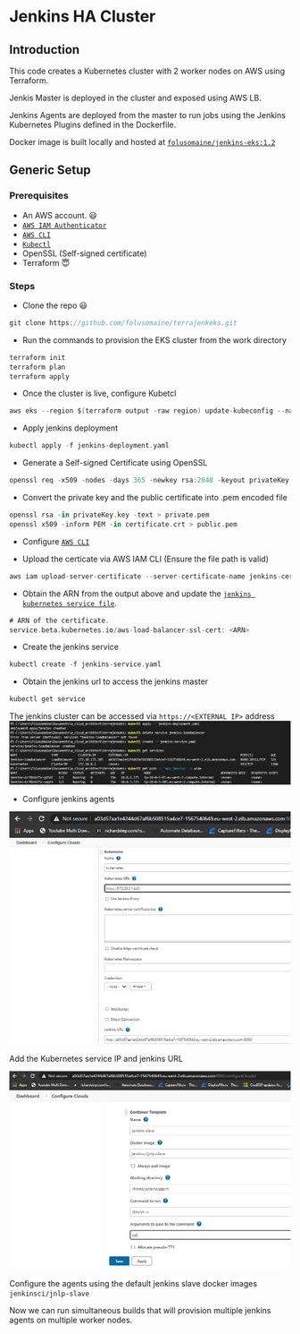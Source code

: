 # Jenkins HA Cluster

## Introduction

This code creates a Kubernetes cluster with 2 worker nodes on AWS using Terraform.  

Jenkis Master is deployed in the cluster and exposed using AWS LB.  

Jenkins Agents are deployed from the master to run jobs using the Jenkins Kubernetes Plugins defined in the Dockerfile.  

Docker image is built locally and hosted at [`folusomaine/jenkins-eks:1.2`](https://hub.docker.com/r/folusomaine/jenkins-eks)  

## Generic Setup
### Prerequisites
* An AWS account. :smiley:
* [`AWS IAM Authenticator`](https://docs.aws.amazon.com/eks/latest/userguide/install-aws-iam-authenticator.html)
* [`AWS CLI`](https://docs.aws.amazon.com/cli/latest/userguide/install-cliv2-mac.html)
* [`Kubectl`](https://kubernetes.io/docs/tasks/tools/install-kubectl/)
* OpenSSL (Self-signed certificate)
* Terraform :innocent:  

### Steps
* Clone the repo :smiley:
```groovy
git clone https://github.com/folusomaine/terrajenkeks.git
```  
* Run the commands to provision the EKS cluster from the work directory
```groovy
terraform init
terraform plan
terraform apply
```  
* Once the cluster is live, configure Kubetcl
```groovy
aws eks --region $(terraform output -raw region) update-kubeconfig --name $(terraform output -raw cluster_name)
```  
* Apply jenkins deployment 
```groovy
kubectl apply -f jenkins-deployment.yaml
```  
* Generate a Self-signed Certificate using OpenSSL  
```groovy
openssl req -x509 -nodes -days 365 -newkey rsa:2048 -keyout privateKey.key -out certificate.crt
```  
* Convert the private key and the public certificate into .pem encoded file  
```groovy
openssl rsa -in privateKey.key -text > private.pem
openssl x509 -inform PEM -in certificate.crt > public.pem
```  
* Configure [`AWS CLI`](https://docs.aws.amazon.com/cli/latest/userguide/cli-configure-quickstart.html)  

* Upload the certicate via AWS IAM CLI (Ensure the file path is valid)
```groovy
aws iam upload-server-certificate --server-certificate-name jenkins-cert --certificate-body file://public.pem --private-key file://private.pem
```
* Obtain the ARN from the output above and update the [`jenkins kubernetes service file`](https://github.com/folusomaine/terrajenkeks/blob/master/jenkins-service.yaml).  
```groovy
# ARN of the certificate.
service.beta.kubernetes.io/aws-load-balancer-ssl-cert: <ARN>
```
* Create the jenkins service  
```groovy
kubectl create -f jenkins-service.yaml
```
* Obtain the jenkins url to access the jenkins master
```groovy
kubectl get service
```
The jenkins cluster can be accessed via `https://<EXTERNAL IP>` address
![image](Foluso-Ogunsakin/kubctl-term.JPG)  

* Configure jenkins agents  

![image](Foluso-Ogunsakin/Kub-jenk-Conf.JPG)  

Add the Kubernetes service IP and jenkins URL  

![image](Foluso-Ogunsakin/jenkins-slave.JPG)

Configure the agents using the default jenkins slave docker images `jenkinsci/jnlp-slave`  

Now we can run simultaneous builds that will provision multiple jenkins agents on multiple worker nodes.